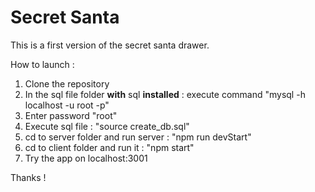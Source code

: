 # Secret Santa

This is a first version of the secret santa drawer.

How to launch :

1. Clone the repository
2. In the sql file folder **with** sql **installed** :
 execute command "mysql -h localhost -u root -p"
3. Enter password "root"
4. Execute sql file : "source create_db.sql"
5. cd to server folder and run server : "npm run devStart"
6. cd to client folder and run it : "npm start"
7. Try the app on localhost:3001

Thanks !

